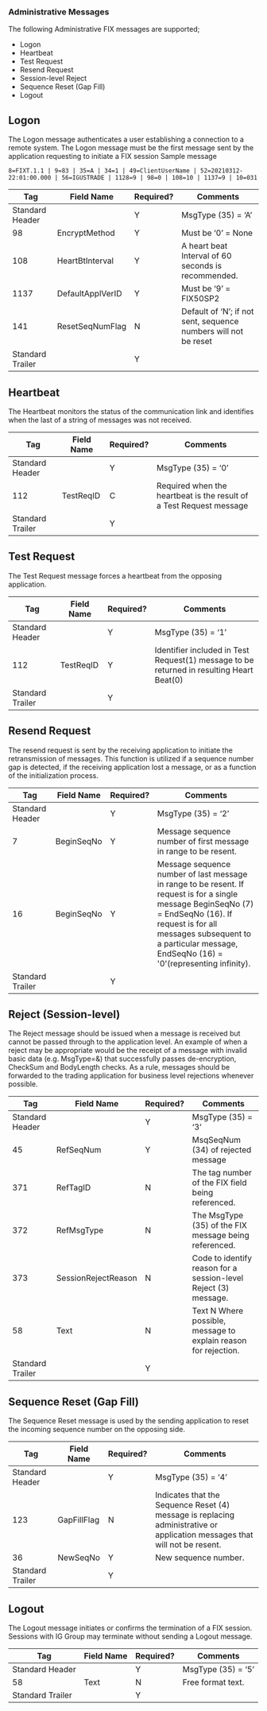 ### Administrative Messages
The following Administrative FIX messages are supported;
*	Logon
*	Heartbeat
*	Test Request
*	Resend Request
*	Session-level Reject
*	Sequence Reset (Gap Fill)
*	Logout

## Logon
The Logon message authenticates a user establishing a connection to a remote system. The Logon
message must be the first message sent by the application requesting to initiate a FIX session
Sample message
````
8=FIXT.1.1 | 9=83 | 35=A | 34=1 | 49=ClientUserName | 52=20210312-22:01:00.000 | 56=IGUSTRADE | 1128=9 | 98=0 | 108=10 | 1137=9 | 10=031
````
|Tag |Field Name | Required? | Comments |
|--- |--- | --- |--- |
Standard Header | | Y |MsgType (35) = ‘A’ |
|98 |EncryptMethod |Y |Must be ‘0’ = None |
|108 |HeartBtInterval |Y |A heart beat Interval of 60 seconds is recommended.|
|1137 | DefaultApplVerID | Y | Must be ‘9’ = FIX50SP2 |
|141 | ResetSeqNumFlag | N |Default of ‘N’; if not sent, sequence numbers will not be reset| 
|Standard Trailer | | Y|


## Heartbeat
The Heartbeat monitors the status of the communication link and identifies when the last of a string of
messages was not received.

|Tag |Field Name | Required? | Comments |
|--- |--- | --- |--- |
|Standard Header | | Y |MsgType (35) = ‘0’ |
|112 | TestReqID | C | Required when the heartbeat is the result of a Test Request message |
|Standard Trailer | | Y|


## Test Request
The Test Request message forces a heartbeat from the opposing application.

|Tag |Field Name | Required? | Comments |
|--- |--- | --- |--- |
|Standard Header | | Y |MsgType (35) = ‘1’ |
|112 | TestReqID | Y | Identifier included in Test Request(1) message to be returned in resulting Heart Beat(0) |
|Standard Trailer | | Y|


## Resend Request
The resend request is sent by the receiving application to initiate the retransmission of messages.
This function is utilized if a sequence number gap is detected, if the receiving application lost a
message, or as a function of the initialization process.

|Tag |Field Name | Required? | Comments |
|--- |--- |---| --- |
|Standard Header | | Y |MsgType (35) = ‘2’ |
|7 | BeginSeqNo | Y |  Message sequence number of first message in range to be resent.
|16 | BeginSeqNo | Y |  Message sequence number of last message in range to be resent. If request is for a single message BeginSeqNo (7) = EndSeqNo (16). If request is for all messages subsequent to a particular message, EndSeqNo (16) = '0'(representing infinity). |
|Standard Trailer | | Y|
 

## Reject (Session-level)
The Reject message should be issued when a message is received but cannot be passed through to
the application level. An example of when a reject may be appropriate would be the receipt of a
message with invalid basic data (e.g. MsgType=&) that successfully passes de-encryption, CheckSum
and BodyLength checks. As a rule, messages should be forwarded to the trading application for
business level rejections whenever possible.

|Tag |Field Name | Required? | Comments |
|--- |--- |---| --- |
|Standard Header | | Y |MsgType (35) = ‘3’ |
|45 | RefSeqNum | Y |  MsqSeqNum (34) of rejected message
|371 | RefTagID | N |  The tag number of the FIX field being referenced. |
|372 | RefMsgType | N |  The MsgType (35) of the FIX message being referenced. |
|373 | SessionRejectReason | N |  Code to identify reason for a session-level Reject (3) message. |
|58 | Text | N | Text N Where possible, message to explain reason for rejection. |
|Standard Trailer | | Y|

## Sequence Reset (Gap Fill)
The Sequence Reset message is used by the sending application to reset the incoming sequence
number on the opposing side.

|Tag |Field Name | Required? | Comments |
|--- |--- |---| --- |
|Standard Header | | Y |MsgType (35) = ‘4’ |
|123 | GapFillFlag | N | Indicates that the Sequence Reset (4) message is replacing administrative or application messages that will not be resent. |
|36 | NewSeqNo | Y | New sequence number. |
|Standard Trailer | | Y|

## Logout
The Logout message initiates or confirms the termination of a FIX session.
Sessions with IG Group may terminate without sending a Logout message.

|Tag |Field Name | Required? | Comments |
|--- |--- |---| --- |
|Standard Header | | Y |MsgType (35) = ‘5’ |
|58 | Text | N | Free format text. |
|Standard Trailer | | Y|
